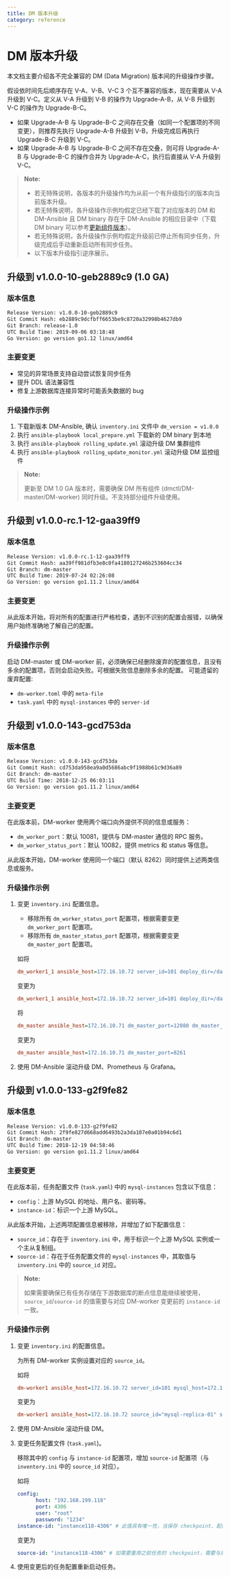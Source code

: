 ```yaml
---
title: DM 版本升级
category: reference
---
```


# DM 版本升级

本文档主要介绍各不完全兼容的 DM (Data Migration) 版本间的升级操作步骤。

假设依时间先后顺序存在 V-A、V-B、V-C 3 个互不兼容的版本，现在需要从 V-A 升级到 V-C。定义从 V-A 升级到 V-B 的操作为 Upgrade-A-B，从 V-B 升级到 V-C 的操作为 Upgrade-B-C。

- 如果 Upgrade-A-B 与 Upgrade-B-C 之间存在交叠（如同一个配置项的不同变更），则推荐先执行 Upgrade-A-B 升级到 V-B，升级完成后再执行 Upgrade-B-C 升级到 V-C。
- 如果 Upgrade-A-B 与 Upgrade-B-C 之间不存在交叠，则可将 Upgrade-A-B 与 Upgrade-B-C 的操作合并为 Upgrade-A-C，执行后直接从 V-A 升级到 V-C。

> **Note:**
> 
> - 若无特殊说明，各版本的升级操作均为从前一个有升级指引的版本向当前版本升级。
> - 若无特殊说明，各升级操作示例均假定已经下载了对应版本的 DM 和 DM-Ansible 且 DM binary 存在于 DM-Ansible 的相应目录中（下载 DM binary 可以参考[更新组件版本](/v2.1/reference/tools/data-migration/cluster-operations.md#更新组件版本)）。
> - 若无特殊说明，各升级操作示例均假定升级前已停止所有同步任务，升级完成后手动重新启动所有同步任务。
> - 以下版本升级指引逆序展示。

## 升级到 v1.0.0-10-geb2889c9 (1.0 GA)

### 版本信息

```bash
Release Version: v1.0.0-10-geb2889c9
Git Commit Hash: eb2889c9dcfbff6653be9c8720a32998b4627db9
Git Branch: release-1.0
UTC Build Time: 2019-09-06 03:18:48
Go Version: go version go1.12 linux/amd64
```

### 主要变更

- 常见的异常场景支持自动尝试恢复同步任务
- 提升 DDL 语法兼容性
- 修复上游数据库连接异常时可能丢失数据的 bug

### 升级操作示例

1. 下载新版本 DM-Ansible, 确认 `inventory.ini` 文件中 `dm_version = v1.0.0`
2. 执行 `ansible-playbook local_prepare.yml` 下载新的 DM binary 到本地
3. 执行 `ansible-playbook rolling_update.yml` 滚动升级 DM 集群组件
4. 执行 `ansible-playbook rolling_update_monitor.yml` 滚动升级 DM 监控组件

> **Note:**
> 
> 更新至 DM 1.0 GA 版本时，需要确保 DM 所有组件 (dmctl/DM-master/DM-worker) 同时升级。不支持部分组件升级使用。

## 升级到 v1.0.0-rc.1-12-gaa39ff9

### 版本信息

```bash
Release Version: v1.0.0-rc.1-12-gaa39ff9
Git Commit Hash: aa39ff981dfb3e8c0fa4180127246b253604cc34
Git Branch: dm-master
UTC Build Time: 2019-07-24 02:26:08
Go Version: go version go1.11.2 linux/amd64
```

### 主要变更

从此版本开始，将对所有的配置进行严格检查，遇到不识别的配置会报错，以确保用户始终准确地了解自己的配置。

### 升级操作示例

启动 DM-master 或 DM-worker 前，必须确保已经删除废弃的配置信息，且没有多余的配置项，否则会启动失败。可根据失败信息删除多余的配置。 可能遗留的废弃配置:

- `dm-worker.toml` 中的 `meta-file`
- `task.yaml` 中的 `mysql-instances` 中的 `server-id`

## 升级到 v1.0.0-143-gcd753da

### 版本信息

```bash
Release Version: v1.0.0-143-gcd753da
Git Commit Hash: cd753da958ea9a0d5686abc9f1988b61c9d36a89
Git Branch: dm-master
UTC Build Time: 2018-12-25 06:03:11
Go Version: go version go1.11.2 linux/amd64
```

### 主要变更

在此版本前，DM-worker 使用两个端口向外提供不同的信息或服务：

- `dm_worker_port`：默认 10081，提供与 DM-master 通信的 RPC 服务。
- `dm_worker_status_port`：默认 10082，提供 metrics 和 status 等信息。

从此版本开始，DM-worker 使用同一个端口（默认 8262）同时提供上述两类信息或服务。

### 升级操作示例

1. 变更 `inventory.ini` 配置信息。

    - 移除所有 `dm_worker_status_port` 配置项，根据需要变更 `dm_worker_port` 配置项。
    - 移除所有 `dm_master_status_port` 配置项，根据需要变更 `dm_master_port` 配置项。

    如将

    ```ini
    dm_worker1_1 ansible_host=172.16.10.72 server_id=101 deploy_dir=/data1/dm_worker dm_worker_port=10081 dm_worker_status_port=10082 mysql_host=172.16.10.81 mysql_user=root mysql_password='VjX8cEeTX+qcvZ3bPaO4h0C80pe/1aU=' mysql_port=3306
    ```

    变更为

    ```ini
    dm_worker1_1 ansible_host=172.16.10.72 server_id=101 deploy_dir=/data1/dm_worker dm_worker_port=8262 mysql_host=172.16.10.81 mysql_user=root mysql_password='VjX8cEeTX+qcvZ3bPaO4h0C80pe/1aU=' mysql_port=3306
    ```

    将

    ```ini
    dm_master ansible_host=172.16.10.71 dm_master_port=12080 dm_master_status_port=12081
    ```

    变更为

    ```ini
    dm_master ansible_host=172.16.10.71 dm_master_port=8261
    ```

2. 使用 DM-Ansible 滚动升级 DM、Prometheus 与 Grafana。

## 升级到 v1.0.0-133-g2f9fe82

### 版本信息

```bash
Release Version: v1.0.0-133-g2f9fe82
Git Commit Hash: 2f9fe827d668add6493b2a3da107e0a01b94c6d1
Git Branch: dm-master
UTC Build Time: 2018-12-19 04:58:46
Go Version: go version go1.11.2 linux/amd64
```

### 主要变更

在此版本前，任务配置文件 (`task.yaml`) 中的 `mysql-instances` 包含以下信息：

- `config`：上游 MySQL 的地址、用户名、密码等。
- `instance-id`：标识一个上游 MySQL。

从此版本开始，上述两项配置信息被移除，并增加了如下配置信息：

- `source_id`：存在于 `inventory.ini` 中，用于标识一个上游 MySQL 实例或一个主从复制组。
- `source-id`：存在于任务配置文件的 `mysql-instances` 中，其取值与 `inventory.ini` 中的 `source_id` 对应。

> **Note:**
> 
> 如果需要确保已有任务存储在下游数据库的断点信息能继续被使用，`source_id`/`source-id` 的值需要与对应 DM-worker 变更前的 `instance-id` 一致。

### 升级操作示例

1. 变更 `inventory.ini` 的配置信息。

    为所有 DM-worker 实例设置对应的 `source_id`。

    如将

    ```ini
    dm-worker1 ansible_host=172.16.10.72 server_id=101 mysql_host=172.16.10.72 mysql_user=root mysql_password='VjX8cEeTX+qcvZ3bPaO4h0C80pe/1aU=' mysql_port=3306
    ```

    变更为

    ```ini
    dm-worker1 ansible_host=172.16.10.72 source_id="mysql-replica-01" server_id=101 mysql_host=172.16.10.72 mysql_user=root mysql_password='VjX8cEeTX+qcvZ3bPaO4h0C80pe/1aU=' mysql_port=3306
    ```

2. 使用 DM-Ansible 滚动升级 DM。

3. 变更任务配置文件 (`task.yaml`)。

    移除其中的 `config` 与 `instance-id` 配置项，增加 `source-id` 配置项（与 `inventory.ini` 中的 `source_id` 对应）。

    如将

    ```yaml
    config:
          host: "192.168.199.118"
          port: 4306
          user: "root"
          password: "1234"
    instance-id: "instance118-4306" # 此值具有唯一性，当保存 checkpoint、配置和其他信息时，作为 ID 使用。
    ```

    变更为

    ```yaml
    source-id: "instance118-4306" # 如需要重用之前任务的 checkpoint，需要与原 `instance-id` 取值一致。
    ```

4. 使用变更后的任务配置重新启动任务。
